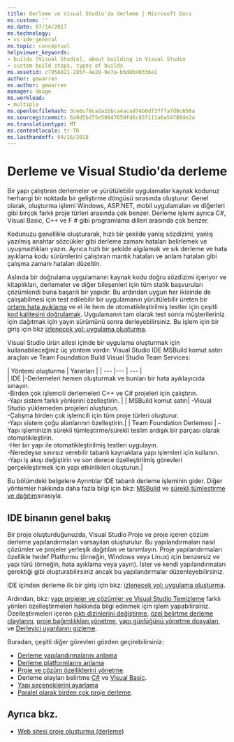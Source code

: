```yaml
---
title: Derleme ve Visual Studio'da derleme | Microsoft Docs
ms.custom: ''
ms.date: 07/14/2017
ms.technology:
- vs-ide-general
ms.topic: conceptual
helpviewer_keywords:
- builds [Visual Studio], about building in Visual Studio
- custom build steps, types of builds
ms.assetid: c7958821-285f-4e28-9e7a-b5d8b40336a1
author: gewarren
ms.author: gewarren
manager: douge
ms.workload:
- multiple
ms.openlocfilehash: 3ce6cf8cada1bbca4acad74b0df37ffa7d0c656a
ms.sourcegitcommit: 6a9d5bd75e50947659fd6c837111a6a547884e2a
ms.translationtype: MT
ms.contentlocale: tr-TR
ms.lasthandoff: 04/16/2018
---
```

# <a name="compiling-and-building-in-visual-studio"></a>Derleme ve Visual Studio'da derleme

Bir yapı çalıştıran derlemeler ve yürütülebilir uygulamalar kaynak kodunuz herhangi bir noktada bir geliştirme döngüsü sırasında oluşturur. Genel olarak, oluşturma işlemi Windows, ASP.NET, mobil uygulamaları ve diğerleri gibi birçok farklı proje türleri arasında çok benzer. Derleme işlemi ayrıca C#, Visual Basic, C++ ve F # gibi programlama dilleri arasında çok benzer. 

Kodunuzu genellikle oluşturarak, hızlı bir şekilde yanlış sözdizimi, yanlış yazılmış anahtar sözcükler gibi derleme zamanı hataları belirlemek ve uyuşmazlıkları yazın. Ayrıca hızlı bir şekilde algılamak ve sık derleme ve hata ayıklama kodu sürümlerini çalıştıran mantık hataları ve anlam hataları gibi çalışma zamanı hataları düzeltin.  

Aslında bir doğrulama uygulamanın kaynak kodu doğru sözdizimi içeriyor ve kitaplıkları, derlemeler ve diğer bileşenleri için tüm statik başvuruları çözümlendi buna başarılı bir yapıdır. Bu ardından uygun her ikisinde de çalışabilmesi için test edilebilir bir uygulamanın yürütülebilir üreten bir [ortamı hata ayıklama](../debugger/index.md) ve el ile hem de otomatikleştirilmiş testler için çeşitli [kod kalitesini doğrulamak](../test/improve-code-quality.md). Uygulamanın tam olarak test sonra müşterileriniz için dağıtmak için yayın sürümünü sonra derleyebilirsiniz. Bu işlem için bir giriş için bkz [izlenecek yol: uygulama oluşturma](../ide/walkthrough-building-an-application.md).  

Visual Studio ürün ailesi içinde bir uygulama oluşturmak için kullanabileceğiniz üç yöntem vardır: Visual Studio IDE MSBuild komut satırı araçları ve Team Foundation Build Visual Studio Team Services:
 
| Yöntemi oluşturma | Yararları | 
| --- |--- | --- |  
| IDE |-Derlemeleri hemen oluşturmak ve bunları bir hata ayıklayıcıda sınayın.<br />-Birden çok işlemcili derlemeleri C++ ve C# projeleri için çalıştırın.<br />-Yapı sistem farklı yönlerini özelleştirin. |
| MSBuild komut satırı| -Visual Studio yüklemeden projeleri oluşturun.<br />-Çalışma birden çok işlemcili için tüm proje türleri oluşturur.<br />-Yapı sistem çoğu alanlarının özelleştirin.|
| Team Foundation Derlemesi | -Yapı işleminizin sürekli tümleştirme/sürekli teslim ardışık bir parçası olarak otomatikleştirin.<br />-Her bir yapı ile otomatikleştirilmiş testleri uygulayın.<br />-Neredeyse sınırsız verebilir tabanlı kaynaklara yapı işlemleri için kullanın.<br />-Yapı iş akışı değiştirin ve son derece özelleştirilmiş görevleri gerçekleştirmek için yapı etkinlikleri oluşturun.|  

Bu bölümdeki belgelere Ayrıntılar IDE tabanlı derleme işleminin gider. Diğer yöntemler hakkında daha fazla bilgi için bkz: [MSBuild](../msbuild/msbuild.md) ve [sürekli tümleştirme ve dağıtım](https://www.visualstudio.com/docs/build/overview)sırasıyla.

## <a name="overview-of-building-from-the-ide"></a>IDE binanın genel bakış  

Bir proje oluşturduğunuzda, Visual Studio Proje ve proje içeren çözüm derleme yapılandırmaları varsayılan oluşturulur.  Bu yapılandırmaları nasıl çözümler ve projeler yerleşik dağıtılan ve tanımlayın. Proje yapılandırmaları özellikle hedef Platformu (örneğin, Windows veya Linux) için benzersiz ve yapı türü (örneğin, hata ayıklama veya yayın). İster ve kendi yapılandırmaları gerektiği gibi oluşturabilirsiniz ancak bu yapılandırmalar düzenleyebilirsiniz.

IDE içinden derleme ilk bir giriş için bkz: [izlenecek yol: uygulama oluşturma](walkthrough-building-an-application.md).  

Ardından, bkz: [yapı projeler ve çözümler ve Visual Studio Temizleme](building-and-cleaning-projects-and-solutions-in-visual-studio.md) farklı yönleri özelleştirmeleri hakkında bilgi edinmek için işlem yapabilirsiniz. Özelleştirmeleri içeren [çıktı dizinlerini değiştirme](how-to-change-the-build-output-directory.md), [özel belirtme derleme olaylarını](specifying-custom-build-events-in-visual-studio.md), [proje bağımlılıkları yönetme](how-to-create-and-remove-project-dependencies.md), [yapı günlüğünü yönetme dosyaları](how-to-view-save-and-configure-build-log-files.md), ve [Derleyici uyarılarını gizleme](how-to-suppress-compiler-warnings.md).

Buradan, çeşitli diğer görevleri gözden geçirebilirsiniz:
- [Derleme yapılandırmalarını anlama](understanding-build-configurations.md)
- [Derleme platformlarını anlama](understanding-build-platforms.md)
- [Proje ve çözüm özelliklerini yönetme](managing-project-and-solution-properties.md).  
- Derleme olayları belirtme [C#](how-to-specify-build-events-csharp.md) ve [Visual Basic](how-to-specify-build-events-visual-basic.md). 
- [Yapı seçeneklerini ayarlama](reference/options-dialog-box-projects-and-solutions-build-and-run.md)
- [Paralel olarak birden çok proje derleme](../msbuild/building-multiple-projects-in-parallel-with-msbuild.md).  
  
## <a name="see-also"></a>Ayrıca bkz.  

- [Web sitesi proje oluşturma (derleme)](http://msdn.microsoft.com/Library/a9cbb88c-8fff-4c67-848b-98fbfd823193)   

